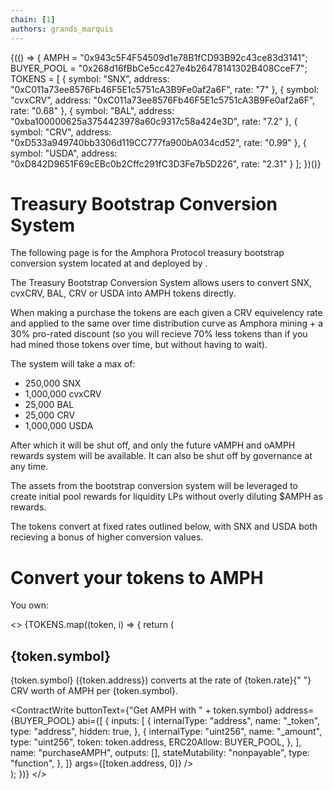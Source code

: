 ```yaml
---
chain: [1]
authors: grands_marquis
---
```


<div class="p-10">
{(() => {
    AMPH = "0x943c5F4F54509d1e78B1fCD93B92c43ce83d3141";
    BUYER_POOL = "0x268d16fBbCe5cc427e4b26478141302B408CceF7";
    TOKENS = [
      {
        symbol: "SNX",
        address: "0xC011a73ee8576Fb46F5E1c5751cA3B9Fe0af2a6F",
        rate: "7"
      },
      {
        symbol: "cvxCRV",
        address: "0xC011a73ee8576Fb46F5E1c5751cA3B9Fe0af2a6F",
        rate: "0.68"
      },
      {
        symbol: "BAL",
        address: "0xba100000625a3754423978a60c9317c58a424e3D",
        rate: "7.2"
      },
      {
        symbol: "CRV",
        address: "0xD533a949740bb3306d119CC777fa900bA034cd52",
        rate: "0.99"
      },
      {
        symbol: "USDA",
        address: "0xD842D9651F69cEBc0b2Cffc291fC3D3Fe7b5D226",
        rate: "2.31"
      }
    ];
})()}

<h1>Treasury Bootstrap Conversion System</h1>

The following page is for the Amphora Protocol treasury bootstrap conversion system located at <AddressDisplay address="0x268d16fBbCe5cc427e4b26478141302B408CceF7"/> and deployed by <AddressDisplay address="0xe35aadB1C84D9804dAaC0aE6e5433E1890B10A33" />.

The Treasury Bootstrap Conversion System allows users to convert SNX, cvxCRV, BAL, CRV or USDA into AMPH tokens directly.

When making a purchase the tokens are each given a CRV equivelency rate and applied to the same over time distribution curve as Amphora mining + a 30% pro-rated discount (so you will recieve 70% less tokens than if you had mined those tokens over time, but without having to wait).

The system will take a max of:

- 250,000 SNX<br />
- 1,000,000 cvxCRV<br />
- 25,000 BAL<br />
- 25,000 CRV<br />
- 1,000,000 USDA<br />

After which it will be shut off, and only the future vAMPH and oAMPH rewards system will be available. It can also be shut off by governance at any time.

The assets from the bootstrap conversion system will be leveraged to create initial pool rewards for liquidity LPs without overly diluting $AMPH as rewards.

The tokens convert at fixed rates outlined below, with SNX and USDA both recieving a bonus of higher conversion values.

<h1>Convert your tokens to AMPH</h1>

You own: <TokenBalance token={TOKEN} address={userAddress} />

<>
  {TOKENS.map((token, i) => {
    return (
      <div>
        <h2> {token.symbol} </h2>
        <p>
          {token.symbol} ({token.address}) converts at the rate of {token.rate}{" "}
          CRV worth of AMPH per {token.symbol}.
        </p>
        <ContractWrite
          buttonText={"Get AMPH with " + token.symbol}
          address={BUYER_POOL}
          abi={[
            {
              inputs: [
                {
                  internalType: "address",
                  name: "_token",
                  type: "address",
                  hidden: true,
                },
                {
                  internalType: "uint256",
                  name: "_amount",
                  type: "uint256",
                  token: token.address,
                  ERC20Allow: BUYER_POOL,
                },
              ],
              name: "purchaseAMPH",
              outputs: [],
              stateMutability: "nonpayable",
              type: "function",
            },
          ]}
          args={[token.address, 0]}
        />
      </div>
    );
  })}
</>

</div>
